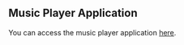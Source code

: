 ## Music Player Application

You can access the music player application [here](https://plyrmsc.netlify.app/).
